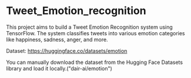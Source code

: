 # Tweet_Emotion_recognition

This project aims to build a Tweet Emotion Recognition system using TensorFlow. The system classifies tweets into various emotion categories like happiness, sadness, anger, and more.

Dataset: https://huggingface.co/datasets/emotion

You can manually download the dataset from the Hugging Face Datasets library and load it locally.("dair-ai/emotion")
